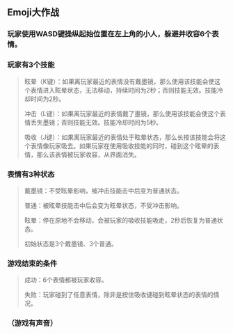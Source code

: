## Emoji大作战

### 玩家使用WASD键操纵起始位置在左上角的小人，躲避并收容6个表情。

### 玩家有3个技能

> 眩晕（K键）：如果离玩家最近的表情没有戴墨镜，那么使用该技能会使这个表情进入眩晕状态，无法移动，持续时间为2秒；否则技能无效。技能冷却时间为2秒。
> 
> 冲击（L键）：如果离玩家最近的表情戴了墨镜，那么使用该技能会使这个表情丢失墨镜；否则技能无效。技能冷却时间为5秒。
>
> 吸收（J键）：如果离玩家最近的表情处于眩晕状态，那么长按该技能会将这个表情像玩家吸去。如果玩家在使用吸收技能的同时，碰到这个眩晕的表情，那么该表情被玩家收容，从界面消失。

### 表情有3种状态

>戴墨镜：不受眩晕影响，被冲击技能击中后变为普通状态。
>
>普通：被眩晕技能击中后会变为眩晕状态，不受冲击影响。
>
>眩晕：停在原地不会移动，会被玩家的吸收技能吸走，2秒后恢复为普通状态。
>
>初始状态是3个戴墨镜、3个普通。

### 游戏结束的条件

>成功：6个表情都被玩家收容。
>
>失败：玩家碰到了任意表情，除非是按住吸收键碰到眩晕状态的表情的情况。

### （游戏有声音）